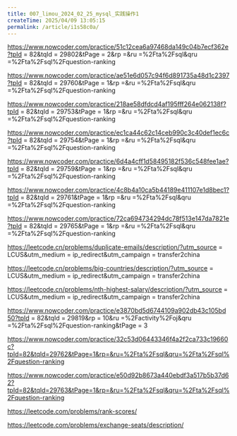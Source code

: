 ```yaml
---
title: 007_limou_2024_02_25_mysql_实践操作1
createTime: 2025/04/09 13:05:15
permalink: /article/i1s58c0a/
---
```

https://www.nowcoder.com/practice/51c12cea6a97468da149c04b7ecf362e?tpId = 82&tqId = 29802&tPage = 2&rp =&ru =%2Fta%2Fsql&qru =%2Fta%2Fsql%2Fquestion-ranking

https://www.nowcoder.com/practice/ae51e6d057c94f6d891735a48d1c2397?tpId = 82&tqId = 29760&tPage = 1&rp =&ru =%2Fta%2Fsql&qru =%2Fta%2Fsql%2Fquestion-ranking

https://www.nowcoder.com/practice/218ae58dfdcd4af195fff264e062138f?tpId = 82&tqId = 29753&tPage = 1&rp =&ru =%2Fta%2Fsql&qru =%2Fta%2Fsql%2Fquestion-ranking

https://www.nowcoder.com/practice/ec1ca44c62c14ceb990c3c40def1ec6c?tpId = 82&tqId = 29754&tPage = 1&rp =&ru =%2Fta%2Fsql&qru =%2Fta%2Fsql%2Fquestion-ranking

https://www.nowcoder.com/practice/6d4a4cff1d58495182f536c548fee1ae?tpId = 82&tqId = 29759&tPage = 1&rp =&ru =%2Fta%2Fsql&qru =%2Fta%2Fsql%2Fquestion-ranking

https://www.nowcoder.com/practice/4c8b4a10ca5b44189e411107e1d8bec1?tpId = 82&tqId = 29761&tPage = 1&rp =&ru =%2Fta%2Fsql&qru =%2Fta%2Fsql%2Fquestion-ranking

https://www.nowcoder.com/practice/72ca694734294dc78f513e147da7821e?tpId = 82&tqId = 29765&tPage = 1&rp =&ru =%2Fta%2Fsql&qru =%2Fta%2Fsql%2Fquestion-ranking

https://leetcode.cn/problems/duplicate-emails/description/?utm_source = LCUS&utm_medium = ip_redirect&utm_campaign = transfer2china

https://leetcode.cn/problems/big-countries/description/?utm_source = LCUS&utm_medium = ip_redirect&utm_campaign = transfer2china

https://leetcode.cn/problems/nth-highest-salary/description/?utm_source = LCUS&utm_medium = ip_redirect&utm_campaign = transfer2china

https://www.nowcoder.com/practice/e3870bd5d6744109a902db43c105bd50?tpId = 82&tqId = 29819&rp = 10&ru =%2Factivity%2Foj&qru =%2Fta%2Fsql%2Fquestion-ranking&tPage = 3

https://www.nowcoder.com/practice/32c53d06443346f4a2f2ca733c19660c?tpId=82&tqId=29762&tPage=1&rp=&ru=%2Fta%2Fsql&qru=%2Fta%2Fsql%2Fquestion-ranking

https://www.nowcoder.com/practice/e50d92b8673a440ebdf3a517b5b37d62?tpId=82&tqId=29763&tPage=1&rp=&ru=%2Fta%2Fsql&qru=%2Fta%2Fsql%2Fquestion-ranking

https://leetcode.com/problems/rank-scores/

https://leetcode.com/problems/exchange-seats/description/